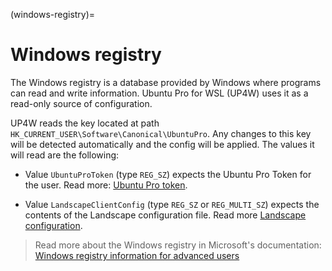 (windows-registry)=
# Windows registry

The Windows registry is a database provided by Windows where programs can read and write information. Ubuntu Pro for WSL (UP4W) uses it as a read-only source of configuration.

UP4W reads the key located at path `HK_CURRENT_USER\Software\Canonical\UbuntuPro`. Any changes to this key will be detected automatically and the config will be applied. The values it will read are the following:

- Value `UbuntuProToken` (type `REG_SZ`) expects the Ubuntu Pro Token for the user. Read more: [Ubuntu Pro token](ubuntu_pro_token).

- Value `LandscapeClientConfig` (type `REG_SZ` or `REG_MULTI_SZ`) expects the contents of the Landscape configuration file. Read more [Landscape configuration](landscape-config).


> Read more about the Windows registry in Microsoft's documentation:
[Windows registry information for advanced users](https://learn.microsoft.com/en-us/troubleshoot/windows-server/performance/windows-registry-advanced-users)